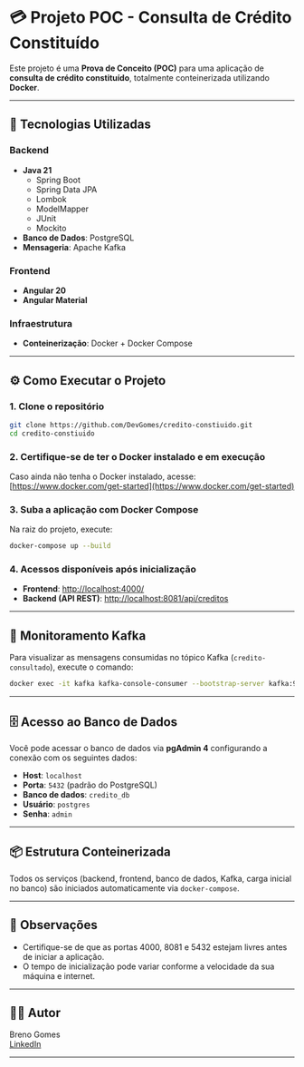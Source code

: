 # 💳 Projeto POC - Consulta de Crédito Constituído

Este projeto é uma **Prova de Conceito (POC)** para uma aplicação de **consulta de crédito constituído**, totalmente conteinerizada utilizando **Docker**.

---

## 🚀 Tecnologias Utilizadas

### Backend
- **Java 21**
  - Spring Boot
  - Spring Data JPA
  - Lombok
  - ModelMapper
  - JUnit
  - Mockito
- **Banco de Dados**: PostgreSQL
- **Mensageria**: Apache Kafka

### Frontend
- **Angular 20**
- **Angular Material**

### Infraestrutura
- **Conteinerização**: Docker + Docker Compose

---

## ⚙️ Como Executar o Projeto

### 1. Clone o repositório

```bash
git clone https://github.com/DevGomes/credito-constiuido.git
cd credito-constiuido
```

### 2. Certifique-se de ter o Docker instalado e em execução

Caso ainda não tenha o Docker instalado, acesse: [https://www.docker.com/get-started](https://www.docker.com/get-started)

### 3. Suba a aplicação com Docker Compose

Na raiz do projeto, execute:

```bash
docker-compose up --build
```

### 4. Acessos disponíveis após inicialização

- **Frontend**: [http://localhost:4000/](http://localhost:4000/)
- **Backend (API REST)**: [http://localhost:8081/api/creditos](http://localhost:8081/api/creditos)

---

## 🔁 Monitoramento Kafka

Para visualizar as mensagens consumidas no tópico Kafka (`credito-consultado`), execute o comando:

```bash
docker exec -it kafka kafka-console-consumer --bootstrap-server kafka:9092 --topic credito-consultado --from-beginning
```

---

## 🗄️ Acesso ao Banco de Dados

Você pode acessar o banco de dados via **pgAdmin 4** configurando a conexão com os seguintes dados:

- **Host**: `localhost`
- **Porta**: `5432` (padrão do PostgreSQL)
- **Banco de dados**: `credito_db`
- **Usuário**: `postgres`
- **Senha**: `admin`

---

## 📦 Estrutura Conteinerizada

Todos os serviços (backend, frontend, banco de dados, Kafka, carga inicial no banco) são iniciados automaticamente via `docker-compose`.

---

## 📌 Observações

- Certifique-se de que as portas 4000, 8081 e 5432 estejam livres antes de iniciar a aplicação.
- O tempo de inicialização pode variar conforme a velocidade da sua máquina e internet.

---

## 🧑‍💻 Autor

Breno Gomes  
[LinkedIn](https://www.linkedin.com/in/breno-gomes-772a2431/)

---
